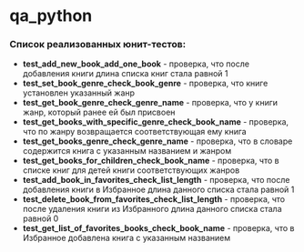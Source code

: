 # qa_python

### Список реализованных юнит-тестов: 

* **test_add_new_book_add_one_book** - проверка, что после добавления книги длина списка книг стала равной 1
* **test_set_book_genre_check_book_genre** - проверка, что книге установлен указанный жанр
* **test_get_book_genre_check_genre_name** - проверка, что у книги жанр, который ранее ей был присвоен
* **test_get_books_with_specific_genre_check_book_name** - проверка, что по жанру возвращается соответствующая ему книга
* **test_get_books_genre_check_genre_name** - проверка, что в словаре содержится книга с указанным названием и жанром
* **test_get_books_for_children_check_book_name** - проверка, что в списке книг для детей книги соответствующих жанров 
* **test_add_book_in_favorites_check_list_length** - проверка, что после добавления книги в Избранное длина данного списка стала равной 1
* **test_delete_book_from_favorites_check_list_length** - проверка, что после удаления книги из Избранного длина данного списка стала равной 0
* **test_get_list_of_favorites_books_check_book_name** - проверка, что в Избранное добавлена книга с указанным названием
